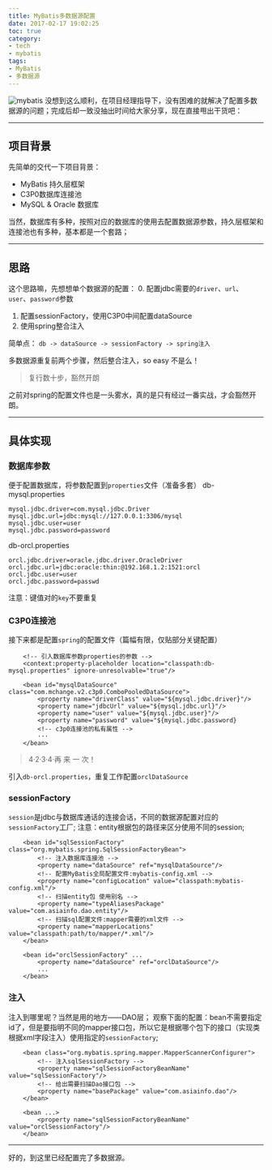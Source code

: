 ```yaml
---
title: MyBatis多数据源配置
date: 2017-02-17 19:02:25
toc: true
category:
- tech
- mybatis
tags:
- MyBatis
- 多数据源
---
```

![mybatis][bg]
没想到这么顺利，在项目经理指导下，没有困难的就解决了配置多数据源的问题；完成后却一致没抽出时间给大家分享，现在直接甩出干货吧：

---

## 项目背景

先简单的交代一下项目背景：

* MyBatis 持久层框架
* C3P0数据库连接池
* MySQL & Oracle 数据库

当然，数据库有多种，按照对应的数据库的使用去配置数据源参数，持久层框架和连接池也有多种，基本都是一个套路；

---

## 思路

这个思路嘛，先想想单个数据源的配置：
0. 配置jdbc需要的`driver`、`url`、`user`、`password`参数
1. 配置sessionFactory，使用C3P0中间配置dataSource
2. 使用spring整合注入

简单点：
`db -> dataSource -> sessionFactory -> spring注入`

多数据源重复前两个步骤，然后整合注入，so easy 不是么！

> 复行数十步，豁然开朗

之前对spring的配置文件也是一头雾水，真的是只有经过一番实战，才会豁然开朗。

---
## 具体实现

### 数据库参数

便于配置数据库，将参数配置到`properties`文件（准备多套）
db-mysql.properties
```
mysql.jdbc.driver=com.mysql.jdbc.Driver
mysql.jdbc.url=jdbc:mysql://127.0.0.1:3306/mysql
mysql.jdbc.user=user
mysql.jdbc.password=password
```

db-orcl.properties
```
orcl.jdbc.driver=oracle.jdbc.driver.OracleDriver
orcl.jdbc.url=jdbc:oracle:thin:@192.168.1.2:1521:orcl
orcl.jdbc.user=user
orcl.jdbc.password=passwd
```
注意：键值对的`key`不要重复

### C3P0连接池

接下来都是配置`spring`的配置文件（篇幅有限，仅贴部分关键配置）

```
    <!-- 引入数据库参数properties的参数 -->
    <context:property-placeholder location="classpath:db-mysql.properties" ignore-unresolvable="true"/>

    <bean id="mysqlDataSource" class="com.mchange.v2.c3p0.ComboPooledDataSource">
        <property name="driverClass" value="${mysql.jdbc.driver}"/>
        <property name="jdbcUrl" value="${mysql.jdbc.url}"/>
        <property name="user" value="${mysql.jdbc.user}"/>
        <property name="password" value="${mysql.jdbc.password}
        <!-- c3p0连接池的私有属性 -->
        ···
    </bean>
```
> 4·2·3·4·再 来 一 次！

引入`db-orcl.properties`，重复工作配置`orclDataSource`

### sessionFactory

`session`是jdbc与数据库通话的连接会话，不同的数据源配置对应的`sessionFactory`工厂;
注意：entity根据包的路径来区分使用不同的session;

```
    <bean id="sqlSessionFactory" class="org.mybatis.spring.SqlSessionFactoryBean">
        <!-- 注入数据库连接池 -->
        <property name="dataSource" ref="mysqlDataSource"/>
        <!-- 配置MyBatis全局配置文件:mybatis-config.xml -->
        <property name="configLocation" value="classpath:mybatis-config.xml"/>
        <!-- 扫描entity包 使用别名 -->
        <property name="typeAliasesPackage" value="com.asiainfo.dao.entity"/>
        <!-- 扫描sql配置文件:mapper需要的xml文件 -->
        <property name="mapperLocations" value="classpath:path/to/mapper/*.xml"/>
    </bean>
```

```
    <bean id="orclSessionFactory" ...
        <property name="dataSource" ref="orclDataSource"/>
        ...
    </bean>
```

### 注入

注入到哪里呢？当然是用的地方——DAO层；
观察下面的配置：bean不需要指定id了，但是要指明不同的mapper接口包，所以它是根据哪个包下的接口（实现类根据xml字段注入）使用指定的`sessionFactory`;
```
    <bean class="org.mybatis.spring.mapper.MapperScannerConfigurer">
        <!-- 注入sqlSessionFactory -->
        <property name="sqlSessionFactoryBeanName" value="sqlSessionFactory"/>
        <!-- 给出需要扫描Dao接口包 -->
        <property name="basePackage" value="com.asiainfo.dao"/>
    </bean>
```

```
    <bean ...>
        <property name="sqlSessionFactoryBeanName" value="orclSessionFactory"/>
    </bean>
```

---

好的，到这里已经配置完了多数据源。

[bg]: mybatis-superbird-small.png
